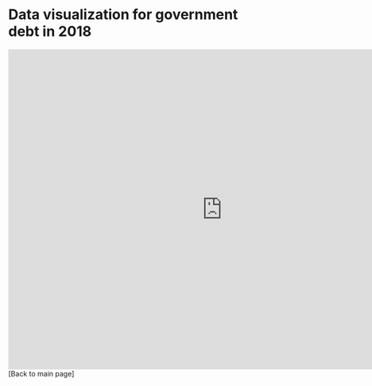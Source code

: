 # Data visualization for government debt in 2018
<iframe src="https://data.oecd.org/chart/6SlP" width="860" height="645" style="border: 0" mozallowfullscreen="true" webkitallowfullscreen="true" allowfullscreen="true"><a href="https://data.oecd.org/chart/6SlP" target="_blank">OECD Chart: General government debt, Total, % of GDP, Annual, 2018</a></iframe>
[Back to main page]</README.md>

